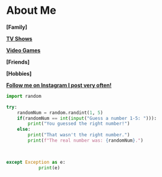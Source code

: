 # About Me






**[Family]**

**[TV Shows](https://github.com/jckcob/README.md/blob/main/TV%20Shows)**

**[Video Games](https://github.com/jckcob/README.md/blob/main/video)**

**[Friends]**

**[Hobbies]**



**[Follow me on Instagram I post very often!](https://www.instagram.com/jacobnt03/)**


```Python
import random

try:
    randomNum = random.randint(1, 5)
    if(randomNum == int(input("Guess a number 1-5: "))):
        print("You guessed the right number!")
    else:
        print("That wasn't the right number.")
        print(f"The real number was: {randomNum}.")

    

except Exception as e:
            print(e)
```
